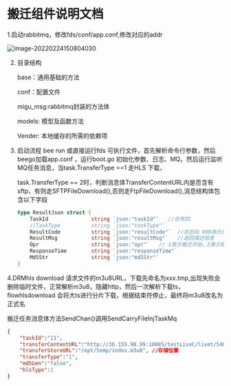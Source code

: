 # 							搬迁组件说明文档

1.启动rabbitmq，修改fds/conf/app.conf,修改对应的addr

![image-20220224150804030](https://s2.loli.net/2022/02/24/zXJfampLu9PFk5v.png)

2. 目录结构

    base：通用基础的方法

    conf：配置文件

    migu_msg:rabbitmq封装的方法体

    models: 模型及函数方法

    Vender: 本地缓存的所需的依赖项

3. 启动流程 bee run 或直接运行fds 可执行文件，首先解析命令行参数，然后beego加载app.conf ，运行boot.go 初始化参数、日志、MQ，然后运行监听MQ任务消息，当task.TransferType ==1  走HLS 下载，

    task.TransferType  == 2时，判断消息体TransferContentURL内是否含有sftp，有则走SFTPFileDownload(),否则走FtpFileDownload(),消息结构体包含以下字段

    ```go
    type ResultJson struct {
    	TaskId     			string `json:"taskId"`   //任务ID
    	//TaskType			string `json:"taskType"`  
    	ResultCode 			string `json:"resultCode"`  //状态码 000表示成功
    	ResultMsg  			string `json:"resultMsg"`   //返回描述信息
    	Opr        			string `json:"opr"`   // 1表示搬迁开始，2表示搬迁完成
    	ResponseTime       	string `json:"responseTime"`
    	Md5Str				string `json:"md5Str"`
    }
    ```

4.DRMhls download 请求文件的m3u8URL，下载先命名为xxx.tmp,出现失败会删除临时文件，正常解析m3u8，隐藏http，然后一次解析下载ts，flowhlsdownload 会将大ts进行分片下载，根据结束符停止，最终将m3u8改名为正式名

搬迁任务消息体方法SendChan()调用SendCarryFileInjTaskMq

```json
{
 	"taskId":"11",
	"transferContentURL":"http://36.155.98.99:10085/testLiveC/livet/540p/250/index.m3u8",
	"transferStoreURL":"/opt/temp/index.m3u8", //存储位置
	"transferType":"1",
	"md5Gen":"false",
	"hlsType":1
}
```

